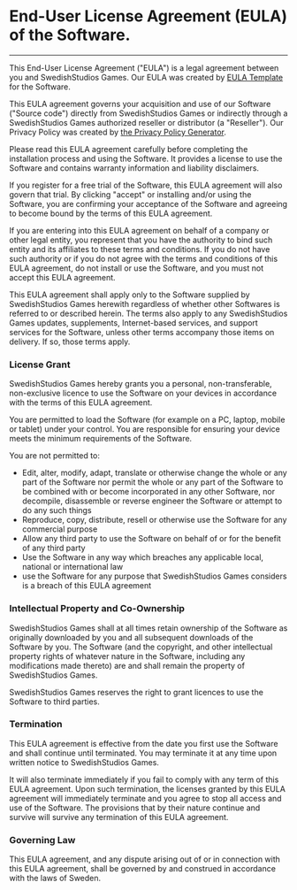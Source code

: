 # End-User License Agreement (EULA) of the Software.
--------------------------------------------

This End-User License Agreement ("EULA") is a legal agreement between you and SwedishStudios Games. Our EULA was created by [EULA Template](https://www.eulatemplate.com) for the Software.

This EULA agreement governs your acquisition and use of our Software ("Source code") directly from SwedishStudios Games or indirectly through a SwedishStudios Games authorized reseller or distributor (a "Reseller"). Our Privacy Policy was created by [the Privacy Policy Generator](https://www.generateprivacypolicy.com/).

Please read this EULA agreement carefully before completing the installation process and using the Software. It provides a license to use the Software and contains warranty information and liability disclaimers.

If you register for a free trial of the Software, this EULA agreement will also govern that trial. By clicking "accept" or installing and/or using the Software, you are confirming your acceptance of the Software and agreeing to become bound by the terms of this EULA agreement.

If you are entering into this EULA agreement on behalf of a company or other legal entity, you represent that you have the authority to bind such entity and its affiliates to these terms and conditions. If you do not have such authority or if you do not agree with the terms and conditions of this EULA agreement, do not install or use the Software, and you must not accept this EULA agreement.

This EULA agreement shall apply only to the Software supplied by SwedishStudios Games herewith regardless of whether other Softwares is referred to or described herein. The terms also apply to any SwedishStudios Games updates, supplements, Internet-based services, and support services for the Software, unless other terms accompany those items on delivery. If so, those terms apply.

### License Grant

SwedishStudios Games hereby grants you a personal, non-transferable, non-exclusive licence to use the Software on your devices in accordance with the terms of this EULA agreement.

You are permitted to load the Software (for example on a PC, laptop, mobile or tablet) under your control. You are responsible for ensuring your device meets the minimum requirements of the Software.

You are not permitted to:

*   Edit, alter, modify, adapt, translate or otherwise change the whole or any part of the Software nor permit the whole or any part of the Software to be combined with or become incorporated in any other Software, nor decompile, disassemble or reverse engineer the Software or attempt to do any such things
*   Reproduce, copy, distribute, resell or otherwise use the Software for any commercial purpose
*   Allow any third party to use the Software on behalf of or for the benefit of any third party
*   Use the Software in any way which breaches any applicable local, national or international law
*   use the Software for any purpose that SwedishStudios Games considers is a breach of this EULA agreement

### Intellectual Property and Co-Ownership

SwedishStudios Games shall at all times retain ownership of the Software as originally downloaded by you and all subsequent downloads of the Software by you. The Software (and the copyright, and other intellectual property rights of whatever nature in the Software, including any modifications made thereto) are and shall remain the property of SwedishStudios Games.

SwedishStudios Games reserves the right to grant licences to use the Software to third parties.

### Termination

This EULA agreement is effective from the date you first use the Software and shall continue until terminated. You may terminate it at any time upon written notice to SwedishStudios Games.

It will also terminate immediately if you fail to comply with any term of this EULA agreement. Upon such termination, the licenses granted by this EULA agreement will immediately terminate and you agree to stop all access and use of the Software. The provisions that by their nature continue and survive will survive any termination of this EULA agreement.

### Governing Law

This EULA agreement, and any dispute arising out of or in connection with this EULA agreement, shall be governed by and construed in accordance with the laws of Sweden.
